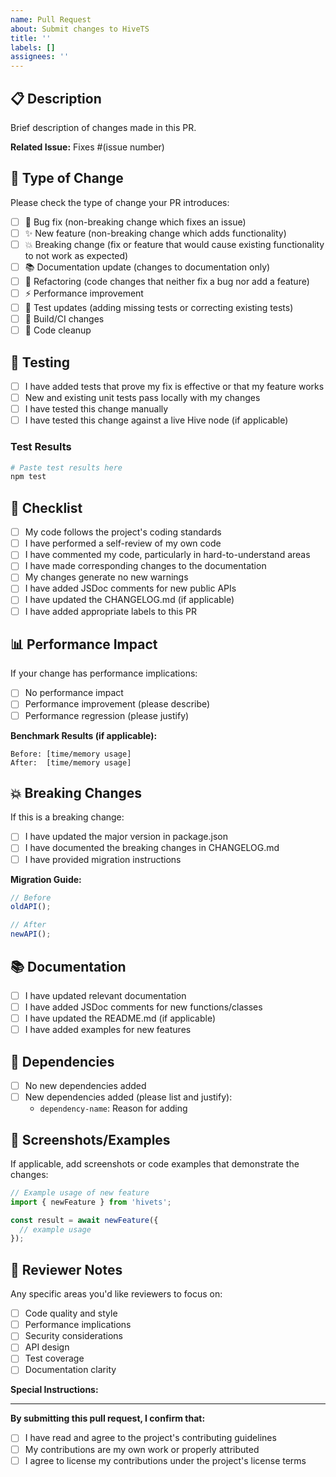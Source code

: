 ```yaml
---
name: Pull Request
about: Submit changes to HiveTS
title: ''
labels: []
assignees: ''
---
```


## 📋 Description

Brief description of changes made in this PR.

**Related Issue:** Fixes #(issue number)

## 🔄 Type of Change

Please check the type of change your PR introduces:

- [ ] 🐛 Bug fix (non-breaking change which fixes an issue)
- [ ] ✨ New feature (non-breaking change which adds functionality)
- [ ] 💥 Breaking change (fix or feature that would cause existing functionality to not work as expected)
- [ ] 📚 Documentation update (changes to documentation only)
- [ ] 🔧 Refactoring (code changes that neither fix a bug nor add a feature)
- [ ] ⚡ Performance improvement
- [ ] 🧪 Test updates (adding missing tests or correcting existing tests)
- [ ] 🔨 Build/CI changes
- [ ] 🧹 Code cleanup

## 🧪 Testing

- [ ] I have added tests that prove my fix is effective or that my feature works
- [ ] New and existing unit tests pass locally with my changes
- [ ] I have tested this change manually
- [ ] I have tested this change against a live Hive node (if applicable)

### Test Results

```bash
# Paste test results here
npm test
```

## 📝 Checklist

- [ ] My code follows the project's coding standards
- [ ] I have performed a self-review of my own code
- [ ] I have commented my code, particularly in hard-to-understand areas
- [ ] I have made corresponding changes to the documentation
- [ ] My changes generate no new warnings
- [ ] I have added JSDoc comments for new public APIs
- [ ] I have updated the CHANGELOG.md (if applicable)
- [ ] I have added appropriate labels to this PR

## 📊 Performance Impact

If your change has performance implications:

- [ ] No performance impact
- [ ] Performance improvement (please describe)
- [ ] Performance regression (please justify)

**Benchmark Results (if applicable):**
```
Before: [time/memory usage]
After:  [time/memory usage]
```

## 💥 Breaking Changes

If this is a breaking change:

- [ ] I have updated the major version in package.json
- [ ] I have documented the breaking changes in CHANGELOG.md
- [ ] I have provided migration instructions

**Migration Guide:**
```typescript
// Before
oldAPI();

// After
newAPI();
```

## 📚 Documentation

- [ ] I have updated relevant documentation
- [ ] I have added JSDoc comments for new functions/classes
- [ ] I have updated the README.md (if applicable)
- [ ] I have added examples for new features

## 🔗 Dependencies

- [ ] No new dependencies added
- [ ] New dependencies added (please list and justify):
  - `dependency-name`: Reason for adding

## 📸 Screenshots/Examples

If applicable, add screenshots or code examples that demonstrate the changes:

```typescript
// Example usage of new feature
import { newFeature } from 'hivets';

const result = await newFeature({
  // example usage
});
```

## 🤝 Reviewer Notes

Any specific areas you'd like reviewers to focus on:

- [ ] Code quality and style
- [ ] Performance implications
- [ ] Security considerations
- [ ] API design
- [ ] Test coverage
- [ ] Documentation clarity

**Special Instructions:**
<!-- Any special instructions for reviewers -->

---

**By submitting this pull request, I confirm that:**
- [ ] I have read and agree to the project's contributing guidelines
- [ ] My contributions are my own work or properly attributed
- [ ] I agree to license my contributions under the project's license terms
